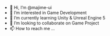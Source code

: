 - 👋 Hi, I’m @majime-ui
- 👀 I’m interested in Game Development
- 🌱 I’m currently learning Unity & Unreal Engine 5
- 💞️ I’m looking to collaborate on Game Project
- 📫 How to reach me ...

<!---
majime-ui/majime-ui is a ✨ special ✨ repository because its `README.md` (this file) appears on your GitHub profile.
You can click the Preview link to take a look at your changes.
--->
